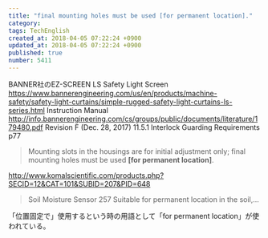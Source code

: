 ```yaml
---
title: "final mounting holes must be used [for permanent location]."
category: 
tags: TechEnglish
created_at: 2018-04-05 07:22:24 +0900
updated_at: 2018-04-05 07:22:24 +0900
published: true
number: 5411
---
```


BANNER社のEZ-SCREEN LS Safety Light Screen
https://www.bannerengineering.com/us/en/products/machine-safety/safety-light-curtains/simple-rugged-safety-light-curtains-ls-series.html
Instruction Manual
http://info.bannerengineering.com/cs/groups/public/documents/literature/179480.pdf
Revision F (Dec. 28, 2017)
11.5.1 Interlock Guarding Requirements
p77

> Mounting slots in the housings are for initial adjustment only; final mounting holes must be used **[for permanent location]**.


http://www.komalscientific.com/products.php?SECID=12&CAT=101&SUBID=207&PID=648
> Soil Moisture Sensor 257
Suitable for permanent location in the soil,...


「位置固定で」使用するという時の用語として「for permanent location」が使われている。


